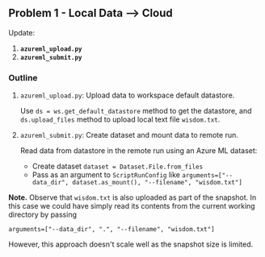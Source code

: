 ## Problem 1 - Local Data --> Cloud

Update:

1. **`azureml_upload.py`**
2. **`azureml_submit.py`**

### Outline

1. `azureml_upload.py`: Upload data to workspace default datastore.

    Use `ds = ws.get_default_datastore` method to get the datastore, and `ds.upload_files` method to upload
    local text file `wisdom.txt`.

2. `azureml_submit.py`: Create dataset and mount data to remote run.

    Read data from datastore in the remote run using an Azure ML dataset:
    - Create dataset `dataset = Dataset.File.from_files`
    - Pass as an argument to `ScriptRunConfig` like `arguments=["--data_dir", dataset.as_mount(), "--filename", "wisdom.txt"]`

**Note.** Observe that `wisdom.txt` is also uploaded as part of the snapshot. In this case we could have
simply read its contents from the current working directory by passing

```
arguments=["--data_dir", ".", "--filename", "wisdom.txt"]
```

However, this approach doesn't scale well as the snapshot size is limited.